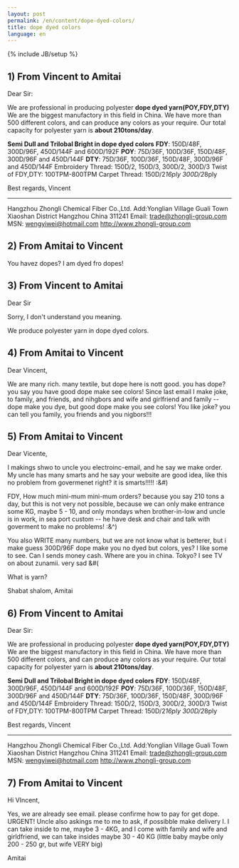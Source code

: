 ```yaml
---
layout: post
permalink: /en/content/dope-dyed-colors/
title: dope dyed colors
language: en
---
```

{% include JB/setup %}

<h2>1) From Vincent to Amitai</h2>
Dear Sir:

We are professional in producing polyester <strong>dope dyed yarn(POY,FDY,DTY)</strong>
We are the biggest manufactory in this field in China.
We have more than 500 different colors, and can produce any colors as your require.
Our total capacity for polyester yarn is <strong>about 210tons/day</strong>.

<strong>Semi Dull and Trilobal Bright in dope dyed colors</strong>
<strong>FDY</strong>:   150D/48F, 300D/96F, 450D/144F and 600D/192F
<strong>POY</strong>:    75D/36F, 100D/36F, 150D/48F, 300D/96F and 450D/144F
<strong>DTY</strong>:    75D/36F, 100D/36F, 150D/48F, 300D/96F and 450D/144F
Embroidery Thread: 150D/2, 150D/3, 300D/2, 300D/3
Twist of FDY,DTY: 100TPM-800TPM
Carpet Thread: 150D/2*16ply  300D/2*8ply

Best regards,
Vincent

-------------------------------------
Hangzhou Zhongli Chemical Fiber Co.,Ltd.
Add:Yonglian Village Guali Town Xiaoshan District Hangzhou China 311241
Email: trade@zhongli-group.com     MSN: wengyiwei@hotmail.com
http://www.zhongli-group.com

<h2>2) From Amitai to Vincent</h2>
You havez dopes? I am dyed fro dopes!

<h2>3) From Vincent to Amitai</h2>
Dear Sir

Sorry, I don't understand you meaning.

We produce polyester yarn in dope dyed colors.

<h2>4) From Amitai to Vincent</h2>
Dear Vincent,

We are many rich. many textile, but dope here is nott good. you has dope? you say you have good dope make see colors!
Since last email I make joke, to family, and friends, and  nihgbors and wife and girlfriend and family -- dope make you dye, but good dope make you see colors! You like joke? you can tell you family, you friends and you nigbors!!!

<h2>5) From Amitai to Vincent</h2>
Dear Vicente,

I makings shwo to uncle you electroinc-email, and he say we make order. My uncle has many smarts and he say your website are good idea, like this no problem from govermenet right? it is smarts!!!!! :&#)

FDY, How much mini-mum mini-mum orders? because you say 210 tons a day, but this is not very not possible, because we can only make entrance some KG, maybe 5 - 10, and only mondays when brother-in-low and uncle is in work, in sea port custom -- he have desk and chair and talk with goverment to make no problems! :&^)

You also WRITE many numbers, but we are not know what is betterer, but i make guess 300D/96F dope make you no dyed but colors, yes? I like some to see. Can I sends money cash. Where are you in china. Tokyo? I see TV on about zunamii. very sad &#(

What is yarn?

Shabat shalom,
Amitai

<h2>6) From Vincent to Amitai</h2>
Dear Sir:

We are professional in producing polyester <strong>dope dyed yarn(POY,FDY,DTY)</strong>
We are the biggest manufactory in this field in China.
We have more than 500 different colors, and can produce any colors as your require.
Our total capacity for polyester yarn is <strong>about 210tons/day</strong>.

<strong>Semi Dull and Trilobal Bright in dope dyed colors</strong>
<strong>FDY</strong>:   150D/48F, 300D/96F, 450D/144F and 600D/192F
<strong>POY</strong>:    75D/36F, 100D/36F, 150D/48F, 300D/96F and 450D/144F
<strong>DTY</strong>:    75D/36F, 100D/36F, 150D/48F, 300D/96F and 450D/144F
Embroidery Thread: 150D/2, 150D/3, 300D/2, 300D/3
Twist of FDY,DTY: 100TPM-800TPM
Carpet Thread: 150D/2*16ply  300D/2*8ply

Best regards,
Vincent

-------------------------------------
Hangzhou Zhongli Chemical Fiber Co.,Ltd.
Add:Yonglian Village Guali Town Xiaoshan District Hangzhou China 311241
Email: trade@zhongli-group.com     MSN: wengyiwei@hotmail.com
http://www.zhongli-group.com

<h2>7) From Amitai to Vincent</h2>
Hi VIncent,

Yes, we are already see email. please confirme how to pay for get dope. URGENT! Uncle also askings me to me to ask, if possibble make delivery I. I can take inside to me, maybe 3 - 4KG, and I come with family and wife and girldfriend, we can take insides maybe 30 - 40 KG (little baby maybe only 200 - 250 gr, but wife VERY big)

Amitai
